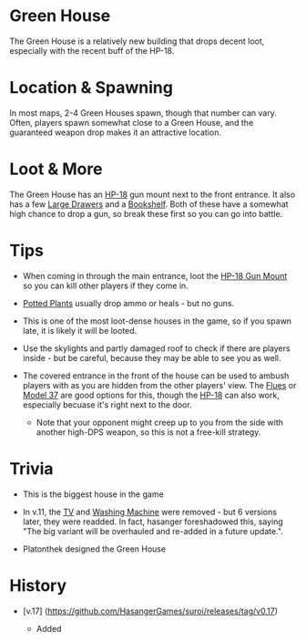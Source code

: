 # Green House



The Green House is a relatively new building that drops decent loot, especially with the recent buff of the HP-18.



# Location & Spawning



In most maps, 2-4 Green Houses spawn, though that number can vary. Often, players spawn somewhat close to a Green House, and the guaranteed weapon drop makes it an attractive location. 











# Loot & More



The Green House has an [HP-18](/guns/hp18) gun mount next to the front entrance. It also has a few [Large Drawers](/obstacles/large_drawer) and a [Bookshelf](/obstacles/bookshelf). Both of these have a somewhat high chance to drop a gun, so break these first so you can go into battle. 







# Tips



- When coming in through the main entrance, loot the [HP-18 Gun Mount](/obstacles/gun_mount_hp18) so you can kill other players if they come in. 



- [Potted Plants](/obstacles/potted_plant) usually drop ammo or heals - but no guns.



- This is one of the most loot-dense houses in the game, so if you spawn late, it is likely it will be looted. 



- Use the skylights and partly damaged roof to check if there are players inside - but be careful, because they may be able to see you as well. 



- The covered entrance in the front of the house can be used to ambush players with as you are hidden from the other players' view. The [Flues](/guns/flues) or [Model 37](/guns/model_37) are good options for this, though the [HP-18](/guns/hp18) can also work, especially becuase it's right next to the door. 
  - Note that your opponent might creep up to you from the side with another high-DPS weapon, so this is not a free-kill strategy.







# Trivia



 - This is the biggest house in the game



 - In v.11, the [TV](/obstacles/tv) and [Washing Machine](/obstacles/washing_machine) were removed - but 6 versions later, they were readded. In fact, hasanger foreshadowed this, saying "The big variant will be overhauled and re-added in a future update.".

- Platonthek designed the Green House






# History



- [v.17] (https://github.com/HasangerGames/suroi/releases/tag/v0.17)



  - Added
